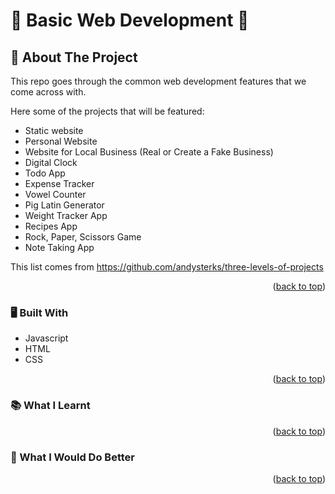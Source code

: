# 💫 Basic Web Development 💫


<!-- ABOUT THE PROJECT -->
## 🥇 About The Project 

This repo goes through the common web development features that we come across with.


Here some of the projects that will be featured:
* Static website
* Personal Website
* Website for Local Business (Real or Create a Fake Business)
* Digital Clock
* Todo App
* Expense Tracker
* Vowel Counter
* Pig Latin Generator
* Weight Tracker App
* Recipes App
* Rock, Paper, Scissors Game
* Note Taking App

This list comes from https://github.com/andysterks/three-levels-of-projects

<p align="right">(<a href="#top">back to top</a>)</p>

### 🖥️ Built With

* Javascript
* HTML
* CSS

<p align="right">(<a href="#top">back to top</a>)</p>


### 📚 What I Learnt

<p align="right">(<a href="#top">back to top</a>)</p>


### 🔮 What I Would Do Better

<p align="right">(<a href="#top">back to top</a>)</p>
